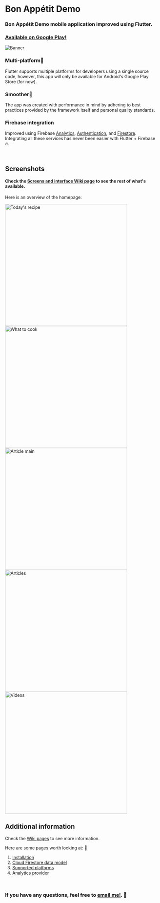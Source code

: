 # Bon Appétit Demo

### Bon Appétit Demo mobile application improved using Flutter.

### [Available on Google Play!](https://play.google.com/store/apps/details?id=com.franca.demo.bon.appetit)

![Banner](https://github.com/pendraic/bon_appetit/blob/main/.github/images/banner.jpg)

### Multi-platform📱
Flutter supports multiple platforms for developers using a single source code, however, this app will only be available for Android's Google Play Store (for now).

### Smoother🌿
The app was created with performance in mind by adhering to best practices provided by the framework itself and personal quality standards.

### Firebase integration
Improved using Firebase [Analytics](https://firebase.google.com/products/analytics), [Authentication](https://firebase.google.com/products/auth), and [Firestore](https://firebase.google.com/products/firestore). Integrating all these services has never been easier with Flutter + Firebase🔥.

&nbsp;

## Screenshots
#### Check the [Screens and interface Wiki page](https://github.com/pendraic/bon_appetit/wiki/Screens-and-interface) to see the rest of what's available.
Here is an overview of the homepage:

<img src="https://raw.githubusercontent.com/pendraic/bon_appetit/main/.github/images/screenshots/1-home/1-home-main.png" alt="Today's recipe" width="400">
<img src="https://raw.githubusercontent.com/pendraic/bon_appetit/main/.github/images/screenshots/1-home/3-home-what-to-cook.png" alt="What to cook" width="400">
<img src="https://raw.githubusercontent.com/pendraic/bon_appetit/main/.github/images/screenshots/1-home/4-home-article-main.png" alt="Article main" width="400">
<img src="https://raw.githubusercontent.com/pendraic/bon_appetit/main/.github/images/screenshots/1-home/5-home-articles.png" alt="Articles" width="400">
<img src="https://raw.githubusercontent.com/pendraic/bon_appetit/main/.github/images/screenshots/1-home/7-home-videos.png" alt="Videos" width="400">

## Additional information
Check the [Wiki pages](https://github.com/pendraic/bon_appetit/wiki) to see more information.

Here are some pages worth looking at: 👀
1. [Installation](https://github.com/pendraic/bon_appetit/wiki/Installation)
2. [Cloud Firestore data model](https://github.com/pendraic/bon_appetit/wiki/Additional-info#cloud-firestore-data-model)
3. [Supported platforms](https://github.com/pendraic/bon_appetit/wiki/Additional-info#supported-platforms)
4. [Analytics provider](https://github.com/pendraic/bon_appetit/wiki/Additional-info#analytics-provider)

&nbsp;

### If you have any questions, feel free to [email me!](mailto:fcaboyo@gmail.com). 📨

